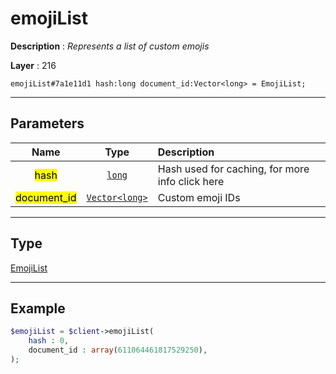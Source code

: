 # emojiList

**Description** : *Represents a list of custom emojis*

**Layer** : 216

```tl
emojiList#7a1e11d1 hash:long document_id:Vector<long> = EmojiList;
```

---

## Parameters

| Name | Type | Description |
| :---: | :---: | :--- |
| <mark>hash</mark> | [`long`](type/long) | Hash used for caching, for more info click here |
| <mark>document_id</mark> | [`Vector<long>`](type/long) | Custom emoji IDs |

---

## Type

[EmojiList](type/EmojiList)

---

## Example

```php
$emojiList = $client->emojiList(
	hash : 0,
	document_id : array(611064461817529250),
);
```